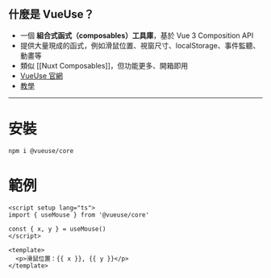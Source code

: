 ## 什麼是 VueUse？
- 一個 **組合式函式（composables）工具庫**，基於 Vue 3 Composition API  
- 提供大量現成的函式，例如滑鼠位置、視窗尺寸、localStorage、事件監聽、動畫等  
- 類似 [[Nuxt Composables]]，但功能更多、開箱即用  
- [VueUse 官網](https://vueuse.org/)  
- [教學](https://ithelp.ithome.com.tw/articles/10351156)

---

# 安裝

```bash
npm i @vueuse/core
```

# 範例

```vue
<script setup lang="ts">
import { useMouse } from '@vueuse/core'

const { x, y } = useMouse()
</script>

<template>
  <p>滑鼠位置：{{ x }}, {{ y }}</p>
</template>
```
